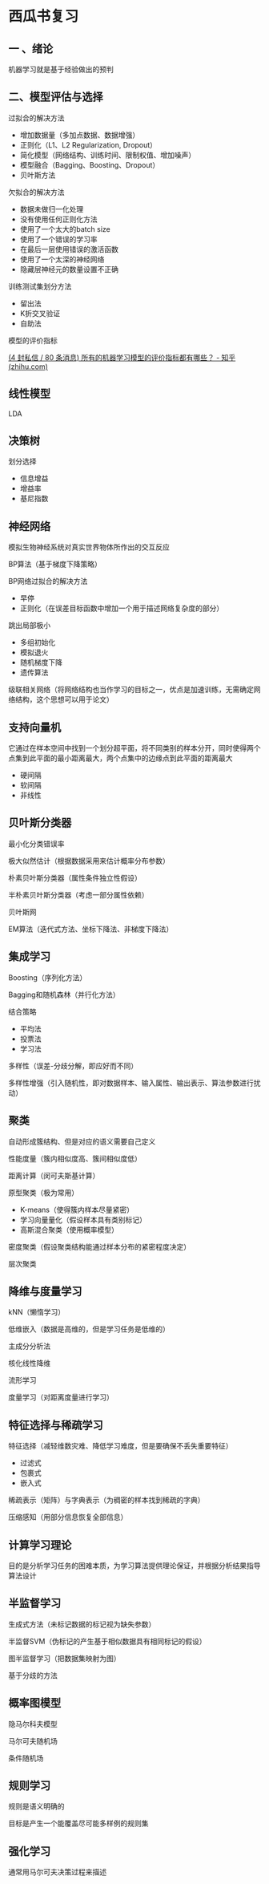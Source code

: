 # 西瓜书复习

## 一 、绪论

机器学习就是基于经验做出的预判

## 二、模型评估与选择

过拟合的解决方法

- 增加数据量（多加点数据、数据增强）
- 正则化（L1、L2 Regularization, Dropout）
- 简化模型（网络结构、训练时间、限制权值、增加噪声）
- 模型融合（Bagging、Boosting、Dropout）
- 贝叶斯方法

欠拟合的解决方法

- 数据未做归一化处理
- 没有使用任何正则化方法
- 使用了一个太大的batch size
- 使用了一个错误的学习率
- 在最后一层使用错误的激活函数
- 使用了一个太深的神经网络
- 隐藏层神经元的数量设置不正确

训练测试集划分方法

- 留出法
- K折交叉验证
- 自助法

模型的评价指标

[(4 封私信 / 80 条消息) 所有的机器学习模型的评价指标都有哪些？ - 知乎 (zhihu.com)](https://www.zhihu.com/question/315563876)

## 线性模型

LDA

## 决策树

划分选择

- 信息增益
- 增益率
- 基尼指数

## 神经网络

模拟生物神经系统对真实世界物体所作出的交互反应

BP算法（基于梯度下降策略）

BP网络过拟合的解决方法

- 早停
- 正则化（在误差目标函数中增加一个用于描述网络复杂度的部分）

跳出局部极小

- 多组初始化
- 模拟退火
- 随机梯度下降
- 遗传算法

级联相关网络（将网络结构也当作学习的目标之一，优点是加速训练，无需确定网络结构，这个思想可以用于论文）

## 支持向量机

它通过在样本空间中找到一个划分超平面，将不同类别的样本分开，同时使得两个点集到此平面的最小距离最大，两个点集中的边缘点到此平面的距离最大

- 硬间隔
- 软间隔
- 非线性

## 贝叶斯分类器

最小化分类错误率

极大似然估计（根据数据采用来估计概率分布参数）

朴素贝叶斯分类器（属性条件独立性假设）

半朴素贝叶斯分类器（考虑一部分属性依赖）

贝叶斯网

EM算法（迭代式方法、坐标下降法、非梯度下降法）

## 集成学习

Boosting（序列化方法）

Bagging和随机森林（并行化方法）

结合策略

- 平均法
- 投票法
- 学习法

多样性（误差-分歧分解，即应好而不同）

多样性增强（引入随机性，即对数据样本、输入属性、输出表示、算法参数进行扰动）

## 聚类

自动形成簇结构、但是对应的语义需要自己定义

性能度量（簇内相似度高、簇间相似度低）

距离计算（闵可夫斯基计算）

原型聚类（极为常用）

- K-means（使得簇内样本尽量紧密）
- 学习向量量化（假设样本具有类别标记）
- 高斯混合聚类（使用概率模型）

密度聚类（假设聚类结构能通过样本分布的紧密程度决定）

层次聚类

## 降维与度量学习

kNN（懒惰学习）

低维嵌入（数据是高维的，但是学习任务是低维的）

主成分分析法

核化线性降维

流形学习

度量学习（对距离度量进行学习）

## 特征选择与稀疏学习

特征选择（减轻维数灾难、降低学习难度，但是要确保不丢失重要特征）

- 过滤式
- 包裹式
- 嵌入式

稀疏表示（矩阵）与字典表示（为稠密的样本找到稀疏的字典）

压缩感知（用部分信息恢复全部信息）

## 计算学习理论

目的是分析学习任务的困难本质，为学习算法提供理论保证，并根据分析结果指导算法设计

## 半监督学习

生成式方法（未标记数据的标记视为缺失参数）

半监督SVM（伪标记的产生基于相似数据具有相同标记的假设）

图半监督学习（把数据集映射为图）

基于分歧的方法

## 概率图模型

隐马尔科夫模型

马尔可夫随机场

条件随机场

## 规则学习

规则是语义明确的

目标是产生一个能覆盖尽可能多样例的规则集

## 强化学习

通常用马尔可夫决策过程来描述